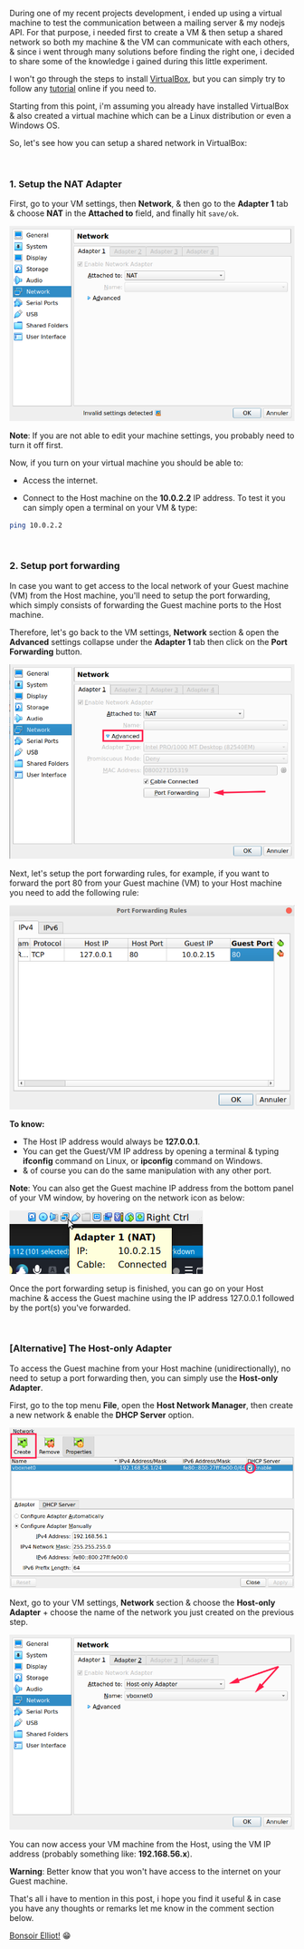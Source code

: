 During one of my recent projects development, i ended up using a virtual machine to test the communication between a mailing server & my nodejs API.
For that purpose, i needed first to create a VM & then setup a shared network so both my machine & the VM can communicate with each others, & since i went through many solutions before finding the right one, i decided to share some of the knowledge i gained during this little experiment.

I won't go through the steps to install [VirtualBox](https://www.virtualbox.org/), but you can simply try to follow any [tutorial](https://www.google.com/search?q=install+virtualbox) online if you need to.

Starting from this point, i'm assuming you already have installed VirtualBox & also created a virtual machine which can be a Linux distribution or even a Windows OS.

So, let's see how you can setup a shared network in VirtualBox:

<br>

### 1. Setup the NAT Adapter

First, go to your VM settings, then **Network**, & then go to the **Adapter 1** tab & choose **NAT** in the **Attached to** field, and finally hit `save/ok`.

![NAT](./assets/img/posts/virtualbox/NAT.png)

**Note**: If you are not able to edit your machine settings, you probably need to turn it off first.

Now, if you turn on your virtual machine you should be able to:

- Access the internet.

- Connect to the Host machine on the **10.0.2.2** IP address. To test it you can simply open a terminal on your VM & type:

```bash
ping 10.0.2.2
```

<br>

### 2. Setup port forwarding

In case you want to get access to the local network of your Guest machine (VM) from the Host machine, you'll need to setup the port forwarding, which simply consists of forwarding the Guest machine ports to the Host machine.

Therefore, let's go back to the VM settings, **Network** section & open the **Advanced** settings collapse under the **Adapter 1** tab then click on the **Port Forwarding** button.

![NAT-network](./assets/img/posts/virtualbox/NAT-advanced.png)

Next, let's setup the port forwarding rules, for example, if you want to forward the port 80 from your Guest machine (VM) to your Host machine you need to add the following rule:

![port-forwarding](./assets/img/posts/virtualbox/port-forwarding.png)

**To know:**

- The Host IP address would always be **127.0.0.1**.
- You can get the Guest/VM IP address by opening a terminal & typing **ifconfig** command on Linux, or **ipconfig** command on Windows.
- & of course you can do the same manipulation with any other port.

**Note**: You can also get the Guest machine IP address from the bottom panel of your VM window, by hovering on the network icon as below:

![network-popup](./assets/img/posts/virtualbox/network-popup.png)

Once the port forwarding setup is finished, you can go on your Host machine & access the Guest machine using the IP address 127.0.0.1 followed by the port(s) you've forwarded.

<br>

### [Alternative] The Host-only Adapter

To access the Guest machine from your Host machine (unidirectionally), no need to setup a port forwarding then, you can simply use the **Host-only Adapter**.

First, go to the top menu **File**, open the **Host Network Manager**, then create a new network & enable the **DHCP Server** option.

![network-manager](./assets/img/posts/virtualbox/network-manager.png)

Next, go to your VM settings, **Network** section & choose the **Host-only Adapter** + choose the name of the network you just created on the previous step.

![host-only-adapter](./assets/img/posts/virtualbox/host-only-adapter.png)

You can now access your VM machine from the Host, using the VM IP address (probably something like: **192.168.56.x**).

**Warning**: Better know that you won't have access to the internet on your Guest machine.

That's all i have to mention in this post, i hope you find it useful & in case you have any thoughts or remarks let me know in the comment section below.

[Bonsoir Elliot!](https://www.youtube.com/watch?v=IfWeTrc9RK8) 😁
